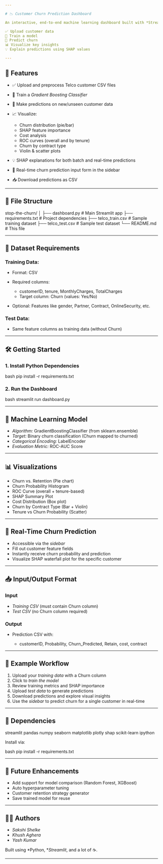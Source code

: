 ```yaml
---

# 📉 Customer Churn Prediction Dashboard

An interactive, end-to-end machine learning dashboard built with *Streamlit* to predict telecom customer churn using a *Gradient Boosting Classifier*. This tool allows you to

✅ Upload customer data
🧠 Train a model
🔮 Predict churn
📊 Visualize key insights
💡 Explain predictions using SHAP values

---
```


## 🚀 Features

* ✅ Upload and preprocess Telco customer CSV files
* 🧠 Train a *Gradient Boosting Classifier*
* 🔮 Make predictions on new/unseen customer data
* 📈 Visualize:

  * Churn distribution (pie/bar)
  * SHAP feature importance
  * Cost analysis
  * ROC curves (overall and by tenure)
  * Churn by contract type
  * Violin & scatter plots
* 💡 SHAP explanations for both batch and real-time predictions
* 🎯 Real-time churn prediction input form in the sidebar
* 📥 Download predictions as CSV

---

## 📂 File Structure


stop-the-churn/
│
├── dashboard.py         # Main Streamlit app
├── requirements.txt     # Project dependencies
├── telco_train.csv      # Sample training dataset
├── telco_test.csv       # Sample test dataset
└── README.md            # This file


---

## 🧾 Dataset Requirements

### Training Data:

* Format: CSV
* Required columns:

  * customerID, tenure, MonthlyCharges, TotalCharges
  * Target column: Churn (values: Yes/No)
* Optional: Features like gender, Partner, Contract, OnlineSecurity, etc.

### Test Data:

* Same feature columns as training data (without Churn)

---

## 🛠 Getting Started

### 1. Install Python Dependencies

bash
pip install -r requirements.txt


### 2. Run the Dashboard

bash
streamlit run dashboard.py


---

## 🧠 Machine Learning Model

* *Algorithm:* GradientBoostingClassifier (from sklearn.ensemble)
* *Target:* Binary churn classification (Churn mapped to churned)
* *Categorical Encoding:* LabelEncoder
* *Evaluation Metric:* ROC-AUC Score

---

## 📊 Visualizations

* Churn vs. Retention (Pie chart)
* Churn Probability Histogram
* ROC Curve (overall + tenure-based)
* SHAP Summary Plot
* Cost Distribution (Box plot)
* Churn by Contract Type (Bar + Violin)
* Tenure vs Churn Probability (Scatter)

---

## 🧮 Real-Time Churn Prediction

* Accessible via the *sidebar*
* Fill out customer feature fields
* Instantly receive churn probability and prediction
* Visualize SHAP waterfall plot for the specific customer

---

## 📥 Input/Output Format

### Input

* *Training CSV* (must contain Churn column)
* *Test CSV* (no Churn column required)

### Output

* Prediction CSV with:

  * customerID, Probability, Churn_Predicted, Retain, cost, contract

---

## 📌 Example Workflow

1. Upload your *training data* with a Churn column
2. Click to *train the model*
3. Review training metrics and SHAP importance
4. Upload *test data* to generate predictions
5. Download predictions and explore visual insights
6. Use the *sidebar* to predict churn for a single customer in real-time

---

## 🧰 Dependencies


streamlit
pandas
numpy
seaborn
matplotlib
plotly
shap
scikit-learn
ipython


Install via:

bash
pip install -r requirements.txt


---

## 🌱 Future Enhancements

* Add support for model comparison (Random Forest, XGBoost)
* Auto hyperparameter tuning
* Customer retention strategy generator
* Save trained model for reuse

---

## 👩‍💻 Authors

* *Sakshi Shelke*
* *Khush Aghera*
* *Yash Kumar*

Built using *Python, **Streamlit*, and a lot of ☕.

---
